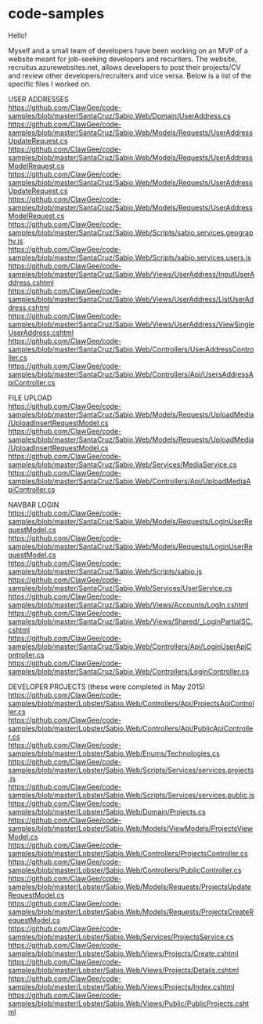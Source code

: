 # code-samples
Hello!

Myself and a small team of developers have been working on an MVP of a website meant for job-seeking developers and recuriters. The website, recruitus.azurewebsites.net, allows developers to post their projects/CV and review other developers/recruiters and vice versa. Below is a list of the specific files I worked on.

USER ADDRESSES<br>
https://github.com/ClawGee/code-samples/blob/master/SantaCruz/Sabio.Web/Domain/UserAddress.cs<br>
https://github.com/ClawGee/code-samples/blob/master/SantaCruz/Sabio.Web/Models/Requests/UserAddressUpdateRequest.cs<br>
https://github.com/ClawGee/code-samples/blob/master/SantaCruz/Sabio.Web/Models/Requests/UserAddressModelRequest.cs<br>
https://github.com/ClawGee/code-samples/blob/master/SantaCruz/Sabio.Web/Models/Requests/UserAddressUpdateRequest.cs<br>
https://github.com/ClawGee/code-samples/blob/master/SantaCruz/Sabio.Web/Models/Requests/UserAddressModelRequest.cs<br>
https://github.com/ClawGee/code-samples/blob/master/SantaCruz/Sabio.Web/Scripts/sabio.services.geography.js<br>
https://github.com/ClawGee/code-samples/blob/master/SantaCruz/Sabio.Web/Scripts/sabio.services.users.js<br>
https://github.com/ClawGee/code-samples/blob/master/SantaCruz/Sabio.Web/Views/UserAddress/InputUserAddress.cshtml<br>
https://github.com/ClawGee/code-samples/blob/master/SantaCruz/Sabio.Web/Views/UserAddress/ListUserAddress.cshtml<br>
https://github.com/ClawGee/code-samples/blob/master/SantaCruz/Sabio.Web/Views/UserAddress/ViewSingleUserAddress.cshtml<br>
https://github.com/ClawGee/code-samples/blob/master/SantaCruz/Sabio.Web/Controllers/UserAddressController.cs<br>
https://github.com/ClawGee/code-samples/blob/master/SantaCruz/Sabio.Web/Controllers/Api/UsersAddressApiController.cs<br>




FILE UPLOAD<br>
https://github.com/ClawGee/code-samples/blob/master/SantaCruz/Sabio.Web/Models/Requests/UploadMedia/UploadInsertRequestModel.cs<br>
https://github.com/ClawGee/code-samples/blob/master/SantaCruz/Sabio.Web/Models/Requests/UploadMedia/UploadInsertRequestModel.cs<br>
https://github.com/ClawGee/code-samples/blob/master/SantaCruz/Sabio.Web/Services/MediaService.cs<br>
https://github.com/ClawGee/code-samples/blob/master/SantaCruz/Sabio.Web/Controllers/Api/UploadMediaApiController.cs<br>




NAVBAR LOGIN<br>
https://github.com/ClawGee/code-samples/blob/master/SantaCruz/Sabio.Web/Models/Requests/LoginUserRequestModel.cs<br>
https://github.com/ClawGee/code-samples/blob/master/SantaCruz/Sabio.Web/Models/Requests/LoginUserRequestModel.cs<br>
https://github.com/ClawGee/code-samples/blob/master/SantaCruz/Sabio.Web/Scripts/sabio.js<br>
https://github.com/ClawGee/code-samples/blob/master/SantaCruz/Sabio.Web/Services/UserService.cs<br>
https://github.com/ClawGee/code-samples/blob/master/SantaCruz/Sabio.Web/Views/Accounts/LogIn.cshtml<br>
https://github.com/ClawGee/code-samples/blob/master/SantaCruz/Sabio.Web/Views/Shared/_LoginPartialSC.cshtml<br>
https://github.com/ClawGee/code-samples/blob/master/SantaCruz/Sabio.Web/Controllers/Api/LoginUserApiController.cs<br>
https://github.com/ClawGee/code-samples/blob/master/SantaCruz/Sabio.Web/Controllers/LoginController.cs<br>



DEVELOPER PROJECTS (these were completed in May 2015) <br>
https://github.com/ClawGee/code-samples/blob/master/Lobster/Sabio.Web/Controllers/Api/ProjectsApiController.cs<br>
https://github.com/ClawGee/code-samples/blob/master/Lobster/Sabio.Web/Controllers/Api/PublicApiController.cs<br>
https://github.com/ClawGee/code-samples/blob/master/Lobster/Sabio.Web/Enums/Technologies.cs<br>
https://github.com/ClawGee/code-samples/blob/master/Lobster/Sabio.Web/Scripts/Services/services.projects.js<br>
https://github.com/ClawGee/code-samples/blob/master/Lobster/Sabio.Web/Scripts/Services/services.public.js<br>
https://github.com/ClawGee/code-samples/blob/master/Lobster/Sabio.Web/Domain/Projects.cs<br>
https://github.com/ClawGee/code-samples/blob/master/Lobster/Sabio.Web/Models/ViewModels/ProjectsViewModel.cs<br>
https://github.com/ClawGee/code-samples/blob/master/Lobster/Sabio.Web/Controllers/ProjectsController.cs<br>
https://github.com/ClawGee/code-samples/blob/master/Lobster/Sabio.Web/Controllers/PublicController.cs<br>
https://github.com/ClawGee/code-samples/blob/master/Lobster/Sabio.Web/Models/Requests/ProjectsUpdateRequestModel.cs<br>
https://github.com/ClawGee/code-samples/blob/master/Lobster/Sabio.Web/Models/Requests/ProjectsCreateRequestModel.cs<br>
https://github.com/ClawGee/code-samples/blob/master/Lobster/Sabio.Web/Services/ProjectsService.cs<br>
https://github.com/ClawGee/code-samples/blob/master/Lobster/Sabio.Web/Views/Projects/Create.cshtml<br>
https://github.com/ClawGee/code-samples/blob/master/Lobster/Sabio.Web/Views/Projects/Details.cshtml<br>
https://github.com/ClawGee/code-samples/blob/master/Lobster/Sabio.Web/Views/Projects/Index.cshtml<br>
https://github.com/ClawGee/code-samples/blob/master/Lobster/Sabio.Web/Views/Public/PublicProjects.cshtml<br>






